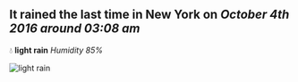 ## It rained the last time in New York on *October 4th 2016 around 03:08 am*
💧  **light rain** *Humidity 85%*

![light rain](http://openweathermap.org/img/w/10n.png)
